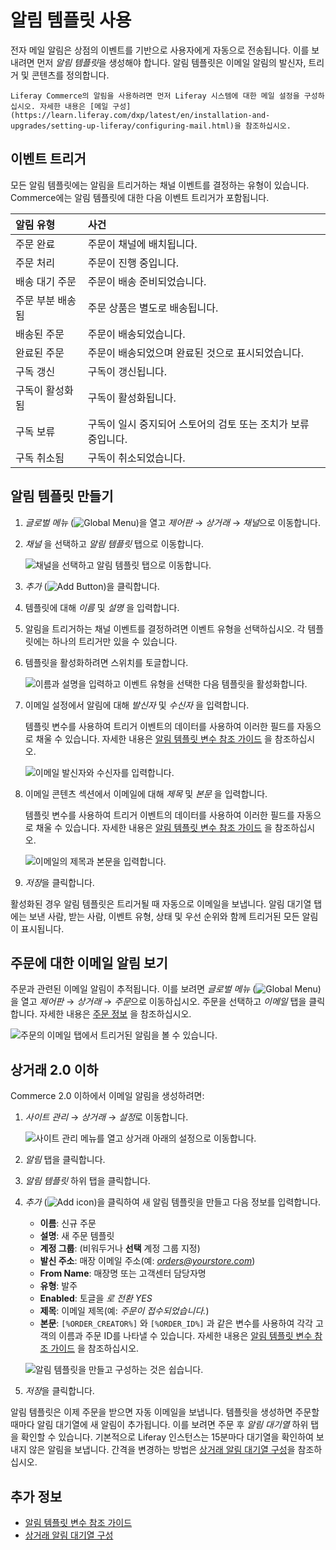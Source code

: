 # 알림 템플릿 사용

전자 메일 알림은 상점의 이벤트를 기반으로 사용자에게 자동으로 전송됩니다. 이를 보내려면 먼저 *알림 템플릿*을 생성해야 합니다. 알림 템플릿은 이메일 알림의 발신자, 트리거 및 콘텐츠를 정의합니다.

```{note}
Liferay Commerce의 알림을 사용하려면 먼저 Liferay 시스템에 대한 메일 설정을 구성하십시오. 자세한 내용은 [메일 구성](https://learn.liferay.com/dxp/latest/en/installation-and-upgrades/setting-up-liferay/configuring-mail.html)을 참조하십시오.
```

## 이벤트 트리거

모든 알림 템플릿에는 알림을 트리거하는 채널 이벤트를 결정하는 유형이 있습니다. Commerce에는 알림 템플릿에 대한 다음 이벤트 트리거가 포함됩니다.

| 알림 유형     | 사건                                  |
|:--------- |:----------------------------------- |
| 주문 완료     | 주문이 채널에 배치됩니다.                      |
| 주문 처리     | 주문이 진행 중입니다.                        |
| 배송 대기 주문  | 주문이 배송 준비되었습니다.                     |
| 주문 부분 배송됨 | 주문 상품은 별도로 배송됩니다.                   |
| 배송된 주문    | 주문이 배송되었습니다.                        |
| 완료된 주문    | 주문이 배송되었으며 완료된 것으로 표시되었습니다.         |
| 구독 갱신     | 구독이 갱신됩니다.                          |
| 구독이 활성화됨  | 구독이 활성화됩니다.                         |
| 구독 보류     | 구독이 일시 중지되어 스토어의 검토 또는 조치가 보류 중입니다. |
| 구독 취소됨    | 구독이 취소되었습니다.                        |

## 알림 템플릿 만들기

1. *글로벌 메뉴* (![Global Menu](../../images/icon-applications-menu.png))을 열고 *제어판* &rarr; *상거래* &rarr; *채널*으로 이동합니다.

1. *채널* 을 선택하고 *알림 템플릿* 탭으로 이동합니다.

   ![채널을 선택하고 알림 템플릿 탭으로 이동합니다.](./using-notification-templates/images/01.png)

1. *추가* (![Add Button](../../images/icon-add.png))을 클릭합니다.

1. 템플릿에 대해 *이름* 및 *설명* 을 입력합니다.

1. 알림을 트리거하는 채널 이벤트를 결정하려면 이벤트 유형을 선택하십시오. 각 템플릿에는 하나의 트리거만 있을 수 있습니다.

1. 템플릿을 활성화하려면 스위치를 토글합니다.

   ![이름과 설명을 입력하고 이벤트 유형을 선택한 다음 템플릿을 활성화합니다.](./using-notification-templates/images/02.png)

1. 이메일 설정에서 알림에 대해 *발신자* 및 *수신자* 을 입력합니다.

   템플릿 변수를 사용하여 트리거 이벤트의 데이터를 사용하여 이러한 필드를 자동으로 채울 수 있습니다. 자세한 내용은 [알림 템플릿 변수 참조 가이드](./notification-template-variables-reference-guide.md) 을 참조하십시오.

   ![이메일 발신자와 수신자를 입력합니다.](./using-notification-templates/images/03.png)

1. 이메일 콘텐츠 섹션에서 이메일에 대해 *제목* 및 *본문* 을 입력합니다.

   템플릿 변수를 사용하여 트리거 이벤트의 데이터를 사용하여 이러한 필드를 자동으로 채울 수 있습니다. 자세한 내용은 [알림 템플릿 변수 참조 가이드](./notification-template-variables-reference-guide.md) 을 참조하십시오.

   ![이메일의 제목과 본문을 입력합니다.](./using-notification-templates/images/04.png)

1. *저장*을 클릭합니다.

활성화된 경우 알림 템플릿은 트리거될 때 자동으로 이메일을 보냅니다. 알림 대기열 탭에는 보낸 사람, 받는 사람, 이벤트 유형, 상태 및 우선 순위와 함께 트리거된 모든 알림이 표시됩니다.

## 주문에 대한 이메일 알림 보기

주문과 관련된 이메일 알림이 추적됩니다. 이를 보려면 *글로벌 메뉴* (![Global Menu](../../images/icon-applications-menu.png))을 열고 *제어판* &rarr; *상거래* &rarr; *주문*으로 이동하십시오. 주문을 선택하고 *이메일* 탭을 클릭합니다. 자세한 내용은 [주문 정보](../../order-management/orders/order-information.md) 을 참조하십시오.

![주문의 이메일 탭에서 트리거된 알림을 볼 수 있습니다.](./using-notification-templates/images/05.png)

## 상거래 2.0 이하

Commerce 2.0 이하에서 이메일 알림을 생성하려면:

1. *사이트 관리* &rarr; *상거래* &rarr; *설정*로 이동합니다.

    ![사이트 관리 메뉴를 열고 상거래 아래의 설정으로 이동합니다.](./using-notification-templates/images/06.png)

1. *알림* 탭을 클릭합니다.

1. *알림 템플릿* 하위 탭을 클릭합니다.

1. *추가* (![Add icon](../../images/icon-add.png))을 클릭하여 새 알림 템플릿을 만들고 다음 정보를 입력합니다.

   * **이름**: 신규 주문
   * **설명**: 새 주문 템플릿
   * **계정 그룹**: (비워두거나 **선택** 계정 그룹 지정)
   * **발신 주소**: 매장 이메일 주소(예: *orders@yourstore.com*)
   * **From Name**: 매장명 또는 고객센터 담당자명
   * **유형**: 발주
   * **Enabled**: 토글을 *로 전환 YES*
   * **제목**: 이메일 제목(예: *주문이 접수되었습니다.*)
   * **본문**: `[%ORDER_CREATOR%]` 와 `[%ORDER_ID%]` 과 같은 변수를 사용하여 각각 고객의 이름과 주문 ID를 나타낼 수 있습니다. 자세한 내용은 [알림 템플릿 변수 참조 가이드](./notification-template-variables-reference-guide.md) 을 참조하십시오.

   ![알림 템플릿을 만들고 구성하는 것은 쉽습니다.](./using-notification-templates/images/07.png)

1. *저장*을 클릭합니다.

알림 템플릿은 이제 주문을 받으면 자동 이메일을 보냅니다. 템플릿을 생성하면 주문할 때마다 알림 대기열에 새 알림이 추가됩니다. 이를 보려면 주문 후 *알림 대기열* 하위 탭을 확인할 수 있습니다. 기본적으로 Liferay 인스턴스는 15분마다 대기열을 확인하여 보내지 않은 알림을 보냅니다. 간격을 변경하는 방법은 [상거래 알림 대기열 구성](./configuring-the-commerce-notification-queue.md)을 참조하십시오.

## 추가 정보

* [알림 템플릿 변수 참조 가이드](./notification-template-variables-reference-guide.md)
* [상거래 알림 대기열 구성](./configuring-the-commerce-notification-queue.md)
